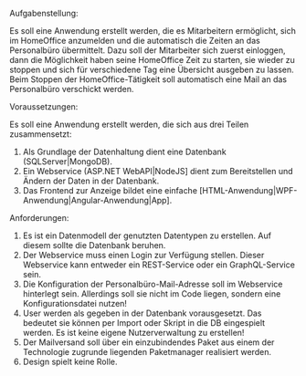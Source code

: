 Aufgabenstellung:

Es soll eine Anwendung erstellt werden, die es Mitarbeitern ermöglicht, sich im HomeOffice anzumelden und die automatisch die Zeiten an das Personalbüro übermittelt.
Dazu soll der Mitarbeiter sich zuerst einloggen, dann die Möglichkeit haben seine HomeOffice Zeit zu starten, sie wieder zu stoppen und sich für verschiedene Tag eine Übersicht ausgeben zu lassen. Beim Stoppen der HomeOffice-Tätigkeit soll automatisch eine Mail an das Personalbüro verschickt werden.

Voraussetzungen:

Es soll eine Anwendung erstellt werden, die sich aus drei Teilen zusammensetzt:
1. Als Grundlage der Datenhaltung dient eine Datenbank (SQLServer|MongoDB).
2. Ein Webservice (ASP.NET WebAPI|NodeJS] dient zum Bereitstellen und Ändern der Daten in
der Datenbank.
3. Das Frontend zur Anzeige bildet eine einfache [HTML-Anwendung|WPF-
Anwendung|Angular-Anwendung|App].

Anforderungen:
1. Es ist ein Datenmodell der genutzten Datentypen zu erstellen. Auf diesem sollte die Datenbank beruhen.
2. Der Webservice muss einen Login zur Verfügung stellen. Dieser Webservice kann entweder ein REST-Service oder ein GraphQL-Service sein.
3. Die Konfiguration der Personalbüro-Mail-Adresse soll im Webservice hinterlegt sein. Allerdings soll sie nicht im Code liegen, sondern eine Konfigurationsdatei nutzen!
4. User werden als gegeben in der Datenbank vorausgesetzt. Das bedeutet sie können per Import oder Skript in die DB eingespielt werden. Es ist keine eigene Nutzerverwaltung zu erstellen!
5. Der Mailversand soll über ein einzubindendes Paket aus einem der Technologie zugrunde liegenden Paketmanager realisiert werden.
6. Design spielt keine Rolle.